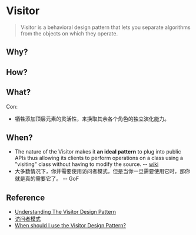 # Visitor

> Visitor is a behavioral design pattern that lets you separate algorithms from the objects on which they operate.


## Why?



## How?

## What?

Con:

- 牺牲添加顶层元素的灵活性，来换取其余各个角色的独立演化能力。

## When?

- The nature of the Visitor makes it **an ideal pattern** to plug into public APIs thus allowing its clients to perform operations on a class using a "visiting" class without having to modify the source. -- [wiki](https://www.wikiwand.com/en/Visitor_pattern)
- 大多数情况下，你并需要使用访问者模式，但是当你一旦需要使用它时，那你就是真的需要它了。 -- GoF



## Reference 


- [Understanding The Visitor Design Pattern](https://www.youtube.com/watch?v=TeZqKnC2gvA)
- [访问者模式](http://www.runoob.com/design-pattern/visitor-pattern.html)
- [When should I use the Visitor Design Pattern?](https://stackoverflow.com/questions/255214/when-should-i-use-the-visitor-design-pattern)